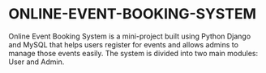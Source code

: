 # ONLINE-EVENT-BOOKING-SYSTEM
Online Event Booking System is a mini-project built using Python Django and MySQL that helps users register for events and allows admins to manage those events easily. The system is divided into two main modules: User and Admin.
